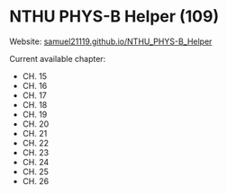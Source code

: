 # NTHU PHYS-B Helper (109)
Website: [samuel21119.github.io/NTHU_PHYS-B_Helper](https://samuel21119.github.io/NTHU_PHYS-B_Helper/)  

Current available chapter:

- CH. 15
- CH. 16
- CH. 17
- CH. 18
- CH. 19
- CH. 20
- CH. 21
- CH. 22
- CH. 23
- CH. 24
- CH. 25
- CH. 26
